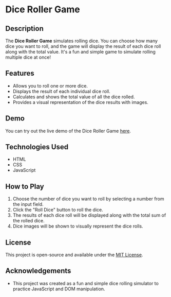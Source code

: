 # Dice Roller Game

## Description

The **Dice Roller Game** simulates rolling dice. You can choose how many dice you want to roll, and the game will display the result of each dice roll along with the total value. It's a fun and simple game to simulate rolling multiple dice at once!

## Features

- Allows you to roll one or more dice.
- Displays the result of each individual dice roll.
- Calculates and shows the total value of all the dice rolled.
- Provides a visual representation of the dice results with images.

## Demo

You can try out the live demo of the Dice Roller Game [here](https://rafiframadhana.github.io/Dice-Roller-Game/).

## Technologies Used

- HTML
- CSS
- JavaScript

## How to Play

1. Choose the number of dice you want to roll by selecting a number from the input field.
2. Click the "Roll Dice" button to roll the dice.
3. The results of each dice roll will be displayed along with the total sum of the rolled dice.
4. Dice images will be shown to visually represent the dice rolls.

## License

This project is open-source and available under the [MIT License](LICENSE).

## Acknowledgements

- This project was created as a fun and simple dice rolling simulator to practice JavaScript and DOM manipulation.
